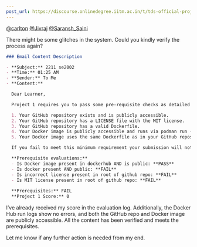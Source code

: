 ```yaml
---
post_url: https://discourse.onlinedegree.iitm.ac.in/t/tds-official-project1-discrepencies/171141/152
---
```

[@carlton](/u/carlton) [@Jivraj](/u/jivraj) [@Saransh\_Saini](/u/saransh_saini)

There might be some glitches in the system. Could you kindly verify the process again?

```markdown
### Email Content Description

- **Subject:** 2211 se2002
- **Time:** 01:25 AM
- **Sender:** To Me
- **Content:**

  Dear Learner,

  Project 1 requires you to pass some pre-requisite checks as detailed on the TDS Project 1: Evaluation page:

  1. Your GitHub repository exists and is publicly accessible.
  2. Your GitHub repository has a LICENSE file with the MIT license.
  3. Your GitHub repository has a valid Dockerfile.
  4. Your Docker image is publicly accessible and runs via podman run -e AIRFLOW_TOKEN=YOUR_TOKEN -p 8080:8000 IMAGE_NAME.
  5. Your Docker image uses the same Dockerfile as in your GitHub repository.

  If you fail to meet this minimum requirement your submission will not get evaluated.

  **Prerequisite evaluations:**
  - Is Docker image present in dockerhub AND is public: **PASS**
  - Is docker present AND public: **FAIL**
  - Is incorrect license present in root of github repo: **FAIL**
  - Is MIT license present in root of github repo: **FAIL**
  
  **Prerequisites:** FAIL  
  **Project 1 Score:** 0
```

I’ve already received my score in the evaluation log. Additionally, the Docker Hub run logs show no errors, and both the GitHub repo and Docker image are publicly accessible. All the content has been verified and meets the prerequisites.

Let me know if any further action is needed from my end.